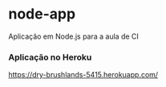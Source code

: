 # node-app
Aplicação em Node.js para a aula de CI

### Aplicação no Heroku
https://dry-brushlands-5415.herokuapp.com/
